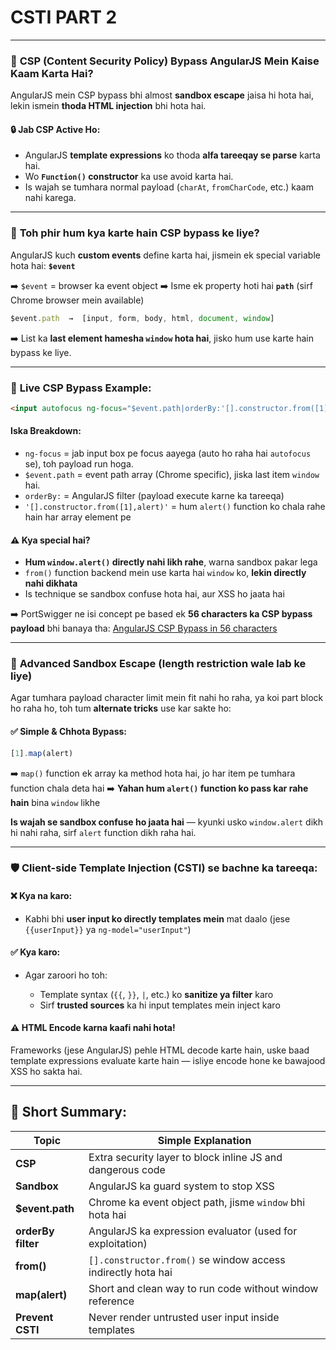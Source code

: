 # CSTI PART 2

---

### 🧠 **CSP (Content Security Policy) Bypass AngularJS Mein Kaise Kaam Karta Hai?**

AngularJS mein CSP bypass bhi almost **sandbox escape** jaisa hi hota hai, lekin ismein **thoda HTML injection** bhi hota hai.

#### 🔒 Jab CSP Active Ho:

* AngularJS **template expressions** ko thoda **alfa tareeqay se parse** karta hai.
* Wo **`Function()` constructor** ka use avoid karta hai.
* Is wajah se tumhara normal payload (`charAt`, `fromCharCode`, etc.) kaam nahi karega.

---

### 🎯 **Toh phir hum kya karte hain CSP bypass ke liye?**

AngularJS kuch **custom events** define karta hai, jismein ek special variable hota hai: **`$event`**

➡️ `$event` = browser ka event object
➡️ Isme ek property hoti hai **`path`** (sirf Chrome browser mein available)

```js
$event.path  →  [input, form, body, html, document, window]
```

➡️ List ka **last element hamesha `window` hota hai**, jisko hum use karte hain bypass ke liye.

---

### 🧪 **Live CSP Bypass Example:**

```html
<input autofocus ng-focus="$event.path|orderBy:'[].constructor.from([1],alert)'">
```

#### Iska Breakdown:

* `ng-focus` = jab input box pe focus aayega (auto ho raha hai `autofocus` se), toh payload run hoga.
* `$event.path` = event path array (Chrome specific), jiska last item `window` hai.
* `orderBy:` = AngularJS filter (payload execute karne ka tareeqa)
* `'[].constructor.from([1],alert)'` = hum `alert()` function ko chala rahe hain har array element pe

#### ⚠️ Kya special hai?

* **Hum `window.alert()` directly nahi likh rahe**, warna sandbox pakar lega
* `from()` function backend mein use karta hai `window` ko, **lekin directly nahi dikhata**
* Is technique se sandbox confuse hota hai, aur XSS ho jaata hai

➡️ PortSwigger ne isi concept pe based ek **56 characters ka CSP bypass payload** bhi banaya tha:
[AngularJS CSP Bypass in 56 characters](https://portswigger.net/research/angularjs-csp-bypass-in-56-characters)

---

### 🧠 **Advanced Sandbox Escape (length restriction wale lab ke liye)**

Agar tumhara payload character limit mein fit nahi ho raha, ya koi part block ho raha ho, toh tum **alternate tricks** use kar sakte ho:

#### ✅ Simple & Chhota Bypass:

```js
[1].map(alert)
```

➡️ `map()` function ek array ka method hota hai, jo har item pe tumhara function chala deta hai
➡️ **Yahan hum `alert()` function ko pass kar rahe hain** bina `window` likhe

**Is wajah se sandbox confuse ho jaata hai** — kyunki usko `window.alert` dikh hi nahi raha, sirf `alert` function dikh raha hai.

---

### 🛡️ **Client-side Template Injection (CSTI) se bachne ka tareeqa:**

#### ❌ Kya na karo:

* Kabhi bhi **user input ko directly templates mein** mat daalo
  (jese `{{userInput}}` ya `ng-model="userInput"`)

#### ✅ Kya karo:

* Agar zaroori ho toh:

  * Template syntax (`{{`, `}}`, `|`, etc.) ko **sanitize ya filter** karo
  * Sirf **trusted sources** ka hi input templates mein inject karo

#### ⚠️ HTML Encode karna kaafi nahi hota!

Frameworks (jese AngularJS) pehle HTML decode karte hain, uske baad template expressions evaluate karte hain — isliye encode hone ke bawajood XSS ho sakta hai.

---

## 🧠 Short Summary:

| Topic              | Simple Explanation                                           |
| ------------------ | ------------------------------------------------------------ |
| **CSP**            | Extra security layer to block inline JS and dangerous code   |
| **Sandbox**        | AngularJS ka guard system to stop XSS                        |
| **\$event.path**   | Chrome ka event object path, jisme `window` bhi hota hai     |
| **orderBy filter** | AngularJS ka expression evaluator (used for exploitation)    |
| **from()**         | `[].constructor.from()` se window access indirectly hota hai |
| **map(alert)**     | Short and clean way to run code without window reference     |
| **Prevent CSTI**   | Never render untrusted user input inside templates           |
